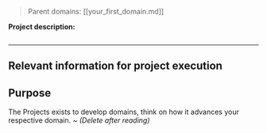 > Parent domains: [[your_first_domain.md]]

**Project description:**

```

```

---

## Relevant information for project execution

## Purpose
The Projects exists to develop domains, think on how it advances your respective domain. *~ (Delete after reading)*